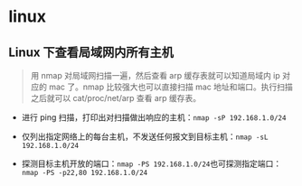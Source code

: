 # linux

## Linux 下查看局域网内所有主机

> 用 nmap 对局域网扫描一遍，然后查看 arp 缓存表就可以知道局域内 ip 对应的 mac 了。nmap 比较强大也可以直接扫描 mac 地址和端口。执行扫描之后就可以 cat/proc/net/arp 查看 arp 缓存表。

- 进行 ping 扫描，打印出对扫描做出响应的主机：`nmap -sP 192.168.1.0/24`

- 仅列出指定网络上的每台主机，不发送任何报文到目标主机：`nmap -sL 192.168.1.0/24`

- 探测目标主机开放的端口：`nmap -PS 192.168.1.0/24`也可探测指定端口：`nmap -PS -p22,80 192.168.1.0/24`
